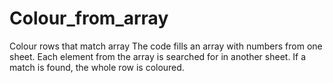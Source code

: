# Colour_from_array
Colour rows that match array
The code fills an array with numbers from one sheet. Each element from the array is searched for in another sheet. If a match is found, the whole row is coloured.
